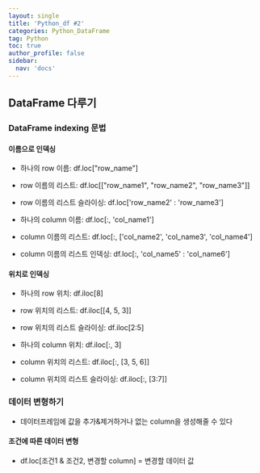 ```yaml
---
layout: single
title: 'Python_df #2'
categories: Python_DataFrame
tag: Python
toc: true
author_profile: false
sidebar:
  nav: 'docs'
---
```



## DataFrame 다루기

### DataFrame indexing 문법

#### 이름으로 인덱싱
- 하나의 row 이름: df.loc["row_name"]

- row 이름의 리스트: df.loc[["row_name1", "row_name2", "row_name3"]]

- row 이름의 리스트 슬라이싱: df.loc['row_name2' : 'row_name3']

- 하나의 column 이름: df.loc[:, 'col_name1']

- column 이름의 리스트: df.loc[:, ['col_name2', 'col_name3', 'col_name4']

- column 이름의 리스트 인덱싱: df.loc[:, 'col_name5' : 'col_name6']

#### 위치로 인덱싱

- 하나의 row 위치: df.iloc[8]

- row 위치의 리스트: df.iloc[[4, 5, 3]]

- row 위치의 리스트 슬라이싱: df.iloc[2:5]

- 하나의 column 위치: df.iloc[:, 3]

- column 위치의 리스트: df.iloc[:, [3, 5, 6]]

- column 위치의 리스트 슬라이싱: df.iloc[:, [3:7]]

### 데이터 변형하기

- 데이터프레임에 값을 추가&제거하거나 없는 column을 생성해줄 수 있다

#### 조건에 따른 데이터 변형

- df.loc[조건1 & 조건2, 변경할 column] = 변경할 데이터 값


```python

```
